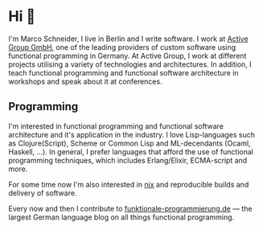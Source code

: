 # Hi 👋 

I'm Marco Schneider, I live in Berlin and I write software.  I work at [Active
Group GmbH](https://active-group.de), one of the leading providers of custom
software using functional programming in Germany.  At Active Group, I work at
different projects utilising a variety of technologies and architectures.  In
addition, I teach functional programming and functional software architecture in
workshops and speak about it at conferences.

## Programming

I'm interested in functional programming and functional software architecture
and it's application in the industry.  I love Lisp-languages such as
Clojure(Script), Scheme or Common Lisp and ML-decendants (Ocaml, Haskell,
&#8230;).  In general, I prefer languages that afford the use of functional
programming techniques, which includes Erlang/Elixir, ECMA-script and more.

For some time now I'm also interested in [nix](https://nixos.org/) and
reproducible builds and delivery of software.

Every now and then I contribute to
[funktionale-programmierung.de](https://funktionale-programmierung.de) &mdash;
the largest German language blog on all things functional programming.
